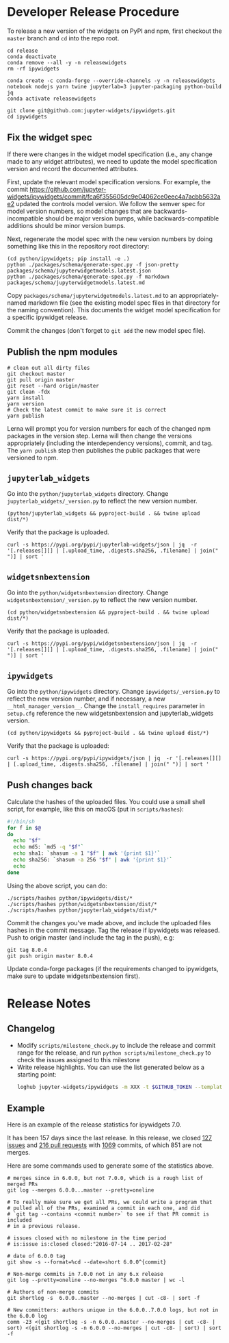 # Developer Release Procedure

To release a new version of the widgets on PyPI and npm, first checkout the
`master` branch and `cd` into the repo root.

```
cd release
conda deactivate
conda remove --all -y -n releasewidgets
rm -rf ipywidgets

conda create -c conda-forge --override-channels -y -n releasewidgets notebook nodejs yarn twine jupyterlab=3 jupyter-packaging python-build jq
conda activate releasewidgets

git clone git@github.com:jupyter-widgets/ipywidgets.git
cd ipywidgets
```

## Fix the widget spec

If there were changes in the widget model specification (i.e., any change made
to any widget attributes), we need to update the model specification version and
record the documented attributes.

First, update the relevant model specification versions. For example, the commit https://github.com/jupyter-widgets/ipywidgets/commit/fca6f355605dc9e04062ce0eec4a7acbb5632ae2 updated the controls model version. We follow the semver spec for model version numbers, so model changes that are backwards-incompatible should be major version bumps, while backwards-compatible additions should be minor version bumps.

Next, regenerate the model spec with the new version numbers by doing something like this in the repository root directory:

```
(cd python/ipywidgets; pip install -e .)
python ./packages/schema/generate-spec.py -f json-pretty packages/schema/jupyterwidgetmodels.latest.json
python ./packages/schema/generate-spec.py -f markdown packages/schema/jupyterwidgetmodels.latest.md
```

Copy `packages/schema/jupyterwidgetmodels.latest.md` to an appropriately-named
markdown file (see the existing model spec files in that directory for the
naming convention). This documents the widget model specification for a specific ipywidget
release.

Commit the changes (don't forget to `git add` the new model spec file).

## Publish the npm modules

```
# clean out all dirty files
git checkout master
git pull origin master
git reset --hard origin/master
git clean -fdx
yarn install
yarn version
# Check the latest commit to make sure it is correct
yarn publish
```

Lerna will prompt you for version numbers for each of the changed npm packages in the version step. Lerna will then change the versions appropriately (including the interdependency versions), commit, and tag. The `yarn publish` step then publishes the public packages that were versioned to npm.

## `jupyterlab_widgets`

Go into the `python/jupyterlab_widgets` directory. Change `jupyterlab_widgets/_version.py` to reflect the new version number.

```
(python/jupyterlab_widgets && pyproject-build . && twine upload dist/*)
```

Verify that the package is uploaded.

```
curl -s https://pypi.org/pypi/jupyterlab-widgets/json | jq  -r '[.releases[][] | [.upload_time, .digests.sha256, .filename] | join(" ")] | sort '
```

## `widgetsnbextension`

Go into the `python/widgetsnbextension` directory. Change `widgetsnbextension/_version.py` to reflect the new version number.

```
(cd python/widgetsnbextension && pyproject-build . && twine upload dist/*)
```

Verify that the package is uploaded.

```
curl -s https://pypi.org/pypi/widgetsnbextension/json | jq  -r '[.releases[][] | [.upload_time, .digests.sha256, .filename] | join(" ")] | sort '
```

## `ipywidgets`

Go into the `python/ipywidgets` directory. Change `ipywidgets/_version.py` to reflect the new version number, and if necessary, a new `__html_manager_version__`. Change the `install_requires` parameter in `setup.cfg` reference the new widgetsnbextension and jupyterlab_widgets version.

```
(cd python/ipywidgets && pyproject-build . && twine upload dist/*)
```

Verify that the package is uploaded:

```
curl -s https://pypi.org/pypi/ipywidgets/json | jq  -r '[.releases[][] | [.upload_time, .digests.sha256, .filename] | join(" ")] | sort '
```

## Push changes back

Calculate the hashes of the uploaded files. You could use a small shell script, for example, like this on macOS (put in `scripts/hashes`):

```sh
#!/bin/sh
for f in $@
do
  echo "$f"
  echo md5: `md5 -q "$f"`
  echo sha1: `shasum -a 1 "$f" | awk '{print $1}'`
  echo sha256: `shasum -a 256 "$f" | awk '{print $1}'`
  echo
done
```

Using the above script, you can do:

```
./scripts/hashes python/ipywidgets/dist/*
./scripts/hashes python/widgetsnbextension/dist/*
./scripts/hashes python/jupyterlab_widgets/dist/*
```

Commit the changes you've made above, and include the uploaded files hashes in the commit message. Tag the release if ipywidgets was released. Push to origin master (and include the tag in the push), e.g:

```
git tag 8.0.4
git push origin master 8.0.4
```


Update conda-forge packages (if the requirements changed to ipywidgets, make sure to update widgetsnbextension first).

# Release Notes

## Changelog

- Modify `scripts/milestone_check.py` to include the release and commit range for the release, and run `python scripts/milestone_check.py` to check the issues assigned to this milestone
- Write release highlights. You can use the list generated below as a starting point:
  ```bash
  loghub jupyter-widgets/ipywidgets -m XXX -t $GITHUB_TOKEN --template scripts/release_template.txt
  ```

## Example

Here is an example of the release statistics for ipywidgets 7.0.

It has been 157 days since the last release. In this release, we closed [127 issues](https://github.com/jupyter-widgets/ipywidgets/issues?q=is%3Aissue+is%3Aclosed+milestone%3A7.0) and [216 pull requests](https://github.com/jupyter-widgets/ipywidgets/pulls?q=is%3Apr+milestone%3A7.0+is%3Aclosed) with [1069](https://github.com/jupyter-widgets/ipywidgets/compare/6.0.0...7.0.0) commits, of which 851 are not merges.

Here are some commands used to generate some of the statistics above.

```
# merges since in 6.0.0, but not 7.0.0, which is a rough list of merged PRs
git log --merges 6.0.0...master --pretty=oneline

# To really make sure we get all PRs, we could write a program that
# pulled all of the PRs, examined a commit in each one, and did
# `git tag --contains <commit number>` to see if that PR commit is included
# in a previous release.

# issues closed with no milestone in the time period
# is:issue is:closed closed:"2016-07-14 .. 2017-02-28"

# date of 6.0.0 tag
git show -s --format=%cd --date=short 6.0.0^{commit}

# Non-merge commits in 7.0.0 not in any 6.x release
git log --pretty=oneline --no-merges ^6.0.0 master | wc -l

# Authors of non-merge commits
git shortlog -s  6.0.0..master --no-merges | cut -c8- | sort -f

# New committers: authors unique in the 6.0.0..7.0.0 logs, but not in the 6.0.0 log
comm -23 <(git shortlog -s -n 6.0.0..master --no-merges | cut -c8- | sort) <(git shortlog -s -n 6.0.0 --no-merges | cut -c8- | sort) | sort -f
```
